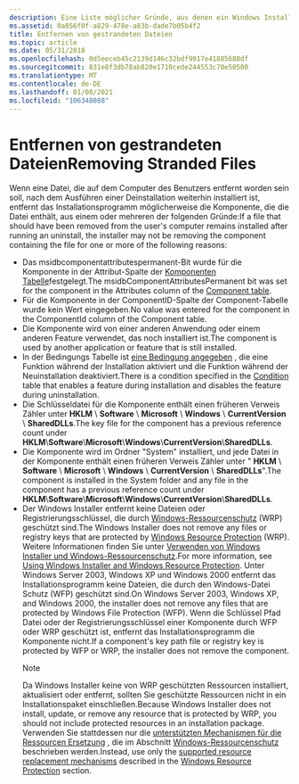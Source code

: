 ```yaml
---
description: Eine Liste möglicher Gründe, aus denen ein Windows Installer der Installation nicht alle Dateien einer Anwendung entfernen konnte.
ms.assetid: 0a856f0f-a829-478e-a83b-dade7b05b4f2
title: Entfernen von gestrandeten Dateien
ms.topic: article
ms.date: 05/31/2018
ms.openlocfilehash: 0d5eeceb45c2139d146c32bdf9917e41885688df
ms.sourcegitcommit: 831e8f3db78ab820e1710cede244553c70e50500
ms.translationtype: MT
ms.contentlocale: de-DE
ms.lasthandoff: 01/08/2021
ms.locfileid: "106348088"
---
```

# <a name="removing-stranded-files"></a><span data-ttu-id="10b9f-103">Entfernen von gestrandeten Dateien</span><span class="sxs-lookup"><span data-stu-id="10b9f-103">Removing Stranded Files</span></span>

<span data-ttu-id="10b9f-104">Wenn eine Datei, die auf dem Computer des Benutzers entfernt worden sein soll, nach dem Ausführen einer Deinstallation weiterhin installiert ist, entfernt das Installationsprogramm möglicherweise die Komponente, die die Datei enthält, aus einem oder mehreren der folgenden Gründe:</span><span class="sxs-lookup"><span data-stu-id="10b9f-104">If a file that should have been removed from the user's computer remains installed after running an uninstall, the installer may not be removing the component containing the file for one or more of the following reasons:</span></span>

-   <span data-ttu-id="10b9f-105">Das msidbcomponentattributespermanent-Bit wurde für die Komponente in der Attribut-Spalte der [Komponenten Tabelle](component-table.md)festgelegt.</span><span class="sxs-lookup"><span data-stu-id="10b9f-105">The msidbComponentAttributesPermanent bit was set for the component in the Attributes column of the [Component table](component-table.md).</span></span>
-   <span data-ttu-id="10b9f-106">Für die Komponente in der ComponentID-Spalte der Component-Tabelle wurde kein Wert eingegeben.</span><span class="sxs-lookup"><span data-stu-id="10b9f-106">No value was entered for the component in the ComponentId column of the Component table.</span></span>
-   <span data-ttu-id="10b9f-107">Die Komponente wird von einer anderen Anwendung oder einem anderen Feature verwendet, das noch installiert ist.</span><span class="sxs-lookup"><span data-stu-id="10b9f-107">The component is used by another application or feature that is still installed.</span></span>
-   <span data-ttu-id="10b9f-108">In der Bedingungs Tabelle ist [eine Bedingung angegeben](condition-table.md) , die eine Funktion während der Installation aktiviert und die Funktion während der Neuinstallation deaktiviert.</span><span class="sxs-lookup"><span data-stu-id="10b9f-108">There is a condition specified in the [Condition](condition-table.md) table that enables a feature during installation and disables the feature during uninstallation.</span></span>
-   <span data-ttu-id="10b9f-109">Die Schlüsseldatei für die Komponente enthält einen früheren Verweis Zähler unter **HKLM** \\ **Software** \\ **Microsoft** \\ **Windows** \\ **CurrentVersion** \\ **SharedDLLs**.</span><span class="sxs-lookup"><span data-stu-id="10b9f-109">The key file for the component has a previous reference count under **HKLM**\\**Software**\\**Microsoft**\\**Windows**\\**CurrentVersion**\\**SharedDLLs**.</span></span>
-   <span data-ttu-id="10b9f-110">Die Komponente wird im Ordner "System" installiert, und jede Datei in der Komponente enthält einen früheren Verweis Zähler unter " **HKLM** \\ **Software** \\ **Microsoft** \\ **Windows** \\ **CurrentVersion** \\ **SharedDLLs**".</span><span class="sxs-lookup"><span data-stu-id="10b9f-110">The component is installed in the System folder and any file in the component has a previous reference count under **HKLM**\\**Software**\\**Microsoft**\\**Windows**\\**CurrentVersion**\\**SharedDLLs**.</span></span>
-   <span data-ttu-id="10b9f-111">Der Windows Installer entfernt keine Dateien oder Registrierungsschlüssel, die durch [Windows-Ressourcenschutz](../wfp/windows-resource-protection-portal.md) (WRP) geschützt sind.</span><span class="sxs-lookup"><span data-stu-id="10b9f-111">The Windows Installer does not remove any files or registry keys that are protected by [Windows Resource Protection](../wfp/windows-resource-protection-portal.md) (WRP).</span></span> <span data-ttu-id="10b9f-112">Weitere Informationen finden Sie unter [Verwenden von Windows Installer und Windows-Ressourcenschutz](windows-resource-protection-on-windows-vista.md).</span><span class="sxs-lookup"><span data-stu-id="10b9f-112">For more information, see [Using Windows Installer and Windows Resource Protection](windows-resource-protection-on-windows-vista.md).</span></span> <span data-ttu-id="10b9f-113">Unter Windows Server 2003, Windows XP und Windows 2000 entfernt das Installationsprogramm keine Dateien, die durch den Windows-Datei Schutz (WFP) geschützt sind.</span><span class="sxs-lookup"><span data-stu-id="10b9f-113">On Windows Server 2003, Windows XP, and Windows 2000, the installer does not remove any files that are protected by Windows File Protection (WFP).</span></span> <span data-ttu-id="10b9f-114">Wenn die Schlüssel Pfad Datei oder der Registrierungsschlüssel einer Komponente durch WFP oder WRP geschützt ist, entfernt das Installationsprogramm die Komponente nicht.</span><span class="sxs-lookup"><span data-stu-id="10b9f-114">If a component's key path file or registry key is protected by WFP or WRP, the installer does not remove the component.</span></span>
    > [!Note]  
    > <span data-ttu-id="10b9f-115">Da Windows Installer keine von WRP geschützten Ressourcen installiert, aktualisiert oder entfernt, sollten Sie geschützte Ressourcen nicht in ein Installationspaket einschließen.</span><span class="sxs-lookup"><span data-stu-id="10b9f-115">Because Windows Installer does not install, update, or remove any resource that is protected by WRP, you should not include protected resources in an installation package.</span></span> <span data-ttu-id="10b9f-116">Verwenden Sie stattdessen nur die [unterstützten Mechanismen für die Ressourcen Ersetzung](../wfp/supported-file-replacement-mechanisms.md) , die im Abschnitt [Windows-Ressourcenschutz](../wfp/windows-resource-protection-portal.md) beschrieben werden.</span><span class="sxs-lookup"><span data-stu-id="10b9f-116">Instead, use only the [supported resource replacement mechanisms](../wfp/supported-file-replacement-mechanisms.md) described in the [Windows Resource Protection](../wfp/windows-resource-protection-portal.md) section.</span></span>

     

 

 
